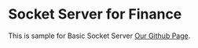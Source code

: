 # Socket Server for Finance

This is sample for Basic Socket Server [Our Github Page](https://aungkoman.github.io).


